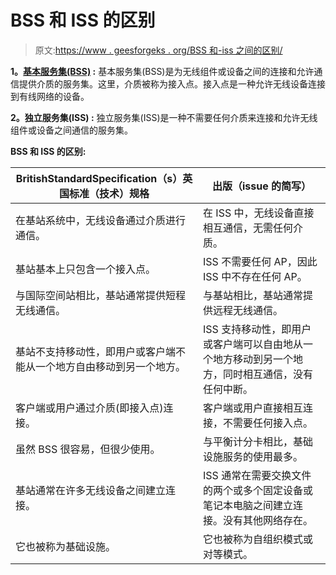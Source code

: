 # BSS 和 ISS 的区别

> 原文:[https://www . geesforgeks . org/BSS 和-iss 之间的区别/](https://www.geeksforgeeks.org/difference-between-bss-and-iss/)

**1。[基本服务集(BSS)](https://www.geeksforgeeks.org/basics-of-wi-fi/) :**
基本服务集(BSS)是为无线组件或设备之间的连接和允许通信提供介质的服务集。这里，介质被称为接入点。接入点是一种允许无线设备连接到有线网络的设备。

**2。独立服务集(ISS) :**
独立服务集(ISS)是一种不需要任何介质来连接和允许无线组件或设备之间通信的服务集。

**BSS 和 ISS 的区别:**

<center>

| BritishStandardSpecification（s）英国标准（技术）规格 | 出版（issue 的简写） |
| --- | --- |
| 在基站系统中，无线设备通过介质进行通信。 | 在 ISS 中，无线设备直接相互通信，无需任何介质。 |
| 基站基本上只包含一个接入点。 | ISS 不需要任何 AP，因此 ISS 中不存在任何 AP。 |
| 与国际空间站相比，基站通常提供短程无线通信。 | 与基站相比，基站通常提供远程无线通信。 |
| 基站不支持移动性，即用户或客户端不能从一个地方自由移动到另一个地方。 | ISS 支持移动性，即用户或客户端可以自由地从一个地方移动到另一个地方，同时相互通信，没有任何中断。 |
| 客户端或用户通过介质(即接入点)连接。 | 客户端或用户直接相互连接，不需要任何接入点。 |
| 虽然 BSS 很容易，但很少使用。 | 与平衡计分卡相比，基础设施服务的使用最多。 |
| 基站通常在许多无线设备之间建立连接。 | ISS 通常在需要交换文件的两个或多个固定设备或笔记本电脑之间建立连接。没有其他网络存在。 |
| 它也被称为基础设施。 | 它也被称为自组织模式或对等模式。 |

</center>